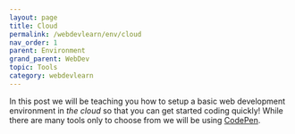 ```yaml
---
layout: page
title: Cloud
permalink: /webdevlearn/env/cloud
nav_order: 1
parent: Environment
grand_parent: WebDev
topic: Tools
category: webdevlearn
---
```


In this post we will be teaching you how to setup a basic web development environment in *the cloud* so that you can get started coding quickly! While there are many tools only to choose from we will be using [CodePen][code-pen].

[code-pen]: https://codepen.io/

